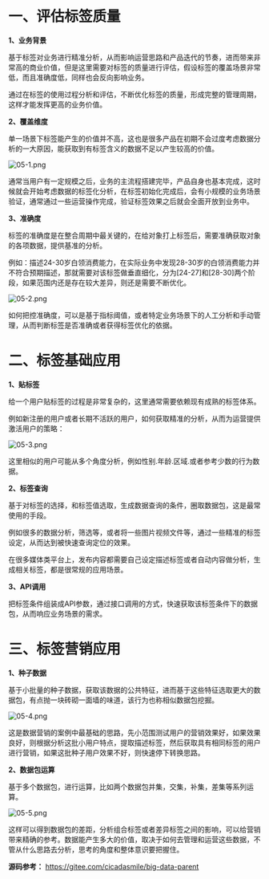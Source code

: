 # 一、评估标签质量

**1、业务背景**

基于标签对业务进行精准分析，从而影响运营思路和产品迭代的节奏，进而带来非常高的商业价值，但是这里需要对标签的质量进行评估，假设标签的覆盖场景非常低，而且准确度低，同样也会反向影响业务。

通过在标签的使用过程分析和评估，不断优化标签的质量，形成完整的管理周期，这样才能发挥更高的业务价值。

**2、覆盖维度**

单一场景下标签能产生的价值并不高，这也是很多产品在初期不会过度考虑数据分析的一大原因，能获取到有标签含义的数据不足以产生较高的价值。

![](https://images.gitee.com/uploads/images/2022/0213/173047_8d396220_5064118.png "05-1.png")

通常当用户有一定规模之后，业务的主流程搭建完毕，产品自身也基本完成，这时候就会开始考虑数据的标签化分析，在标签初始化完成后，会有小规模的业务场景验证，通常通过一些运营操作完成，验证标签效果之后就会全面开放到业务中。

**3、准确度**

标签的准确度是在整合周期中最关键的，在给对象打上标签后，需要准确获取对象的各项数据，提供基准的分析。

例如：描述24-30岁白领消费能力，在实际业务中发现28-30岁的白领消费能力并不符合预期描述，那就需要对该标签做垂直细化，分为[24-27]和[28-30]两个阶段，如果范围内还是存在较大差异，则还是需要不断优化。

![](https://images.gitee.com/uploads/images/2022/0213/173108_b66dd9a5_5064118.png "05-2.png")

如何把控准确度，可以是基于指标阈值，或者特定业务场景下的人工分析和手动管理，从而判断标签是否准确或者获得标签优化的依据。

# 二、标签基础应用

**1、贴标签**

给一个用户贴标签的过程是非常复杂的，这里通常需要依赖现有成熟的标签体系。

例如新注册的用户或者长期不活跃的用户，如何获取精准的分析，从而为运营提供激活用户的策略：

![](https://images.gitee.com/uploads/images/2022/0213/173127_b7cc35ff_5064118.png "05-3.png")

这里相似的用户可能从多个角度分析，例如性别.年龄.区域.或者参考少数的行为数据。

**2、标签查询**

基于对标签的选择，和标签值选取，生成数据查询的条件，圈取数据包，这是最常使用的手段。

例如很多的数据分析，筛选等，或者将一些图片视频文件等，通过一些精准的标签设定，从而达到被快速查询定位的效果。

在很多媒体类平台上，发布内容都需要自己设定描述标签或者自动内容做分析，生成相关标签，都是很常规的应用场景。

**3、API调用**

把标签条件组装成API参数，通过接口调用的方式，快速获取该标签条件下的数据包，从而响应业务场景的需求。

# 三、标签营销应用

**1、种子数据**

基于小批量的种子数据，获取该数据的公共特征，进而基于这些特征选取更大的数据包，有点抛一块砖砌一面墙的味道，该行为也称相似数据包挖掘。

![](https://images.gitee.com/uploads/images/2022/0213/173150_2d3abaa3_5064118.png "05-4.png")

这是数据营销的案例中最基础的思路，先小范围测试用户的营销效果好，如果效果良好，则根据分析这批小用户特点，提取描述标签，然后获取具有相同标签的用户进行营销，如果这批种子用户效果不好，则快速停下转换思路。

**2、数据包运算**

基于多个数据包，进行运算，比如两个数据包并集，交集，补集，差集等系列运算。

![](https://images.gitee.com/uploads/images/2022/0213/173201_db1aceb1_5064118.png "05-5.png")

这样可以得到数据包的差距，分析组合标签或者差异标签之间的影响，可以给营销带来精确的参考。数据能产生多大的价值，取决于如何去管理和运营这些数据，不管从什么思路去分析，思考的角度和整体意识要把握住。

**源码参考：** https://gitee.com/cicadasmile/big-data-parent